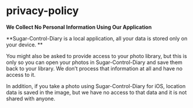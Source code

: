 # privacy-policy

**We Collect No Personal Information Using Our Application**

**Sugar-Control-Diary is a local application, all your data is stored only on your device. **

You might also be asked to provide access to your photo library, but this is only so you can open your photos in Sugar-Control-Diary and save them back to your library. We don’t process that information at all and have no access to it.

In addition, if you take a photo using Sugar-Control-Diary for iOS, location data is saved in the image, but we have no access to that data and it is not shared with anyone.
